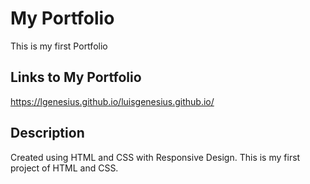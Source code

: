 # My Portfolio
This is my first Portfolio

## Links to My Portfolio
https://lgenesius.github.io/luisgenesius.github.io/

## Description
Created using HTML and CSS with Responsive Design. This is my first project of HTML and CSS.
